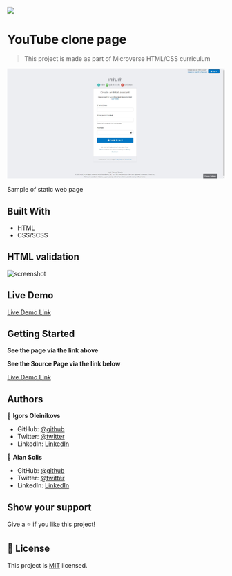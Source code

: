 ![](https://img.shields.io/badge/Microverse-blueviolet)

# YouTube clone page

> This project is made as part of Microverse HTML/CSS curriculum

![screenshot](./img/Screenshot.jpg)

Sample of static web page 

## Built With

- HTML
- CSS/SCSS

## HTML validation

![screenshot](./img/valition.png)


## Live Demo

[Live Demo Link](https://warblo001.github.io/MintClone/)


## Getting Started

**See the page via the link above**

**See the Source Page via the link below**

[Live Demo Link](https://accounts.intuit.com/signup.html?offering_id=Intuit.ifs.mint&namespace_id=50000026&redirect_url=https%3A%2F%2Fmint.intuit.com%2Foverview.event%3Futm_medium%3Ddirect%26cta%3Dhero_sign_up_free_ProspectWeb%26ivid%3Dceb0b50f-86c3-49f1-8afc-b324156f9e82%26adobe_mc%3DMCMID%253D91663758404603015712806505362964277204%257CMCORGID%253D969430F0543F253D0A4C98C6%252540AdobeOrg%257CTS%253D1600850076%26ivid%3Dceb0b50f-86c3-49f1-8afc-b324156f9e82#)



## Authors

👤 **Igors Oleinikovs**

- GitHub: [@github](https://github.com/Igors78)
- Twitter: [@twitter](https://twitter.com/oleinikovs)
- LinkedIn: [LinkedIn](https://www.linkedin.com/in/igors-oleinikovs-17a10958/)


👤 **Alan Solis**

- GitHub: [@github](https://github.com/warblo001)
- Twitter: [@twitter](https://twitter.com/Alan55572391)
- LinkedIn: [LinkedIn](https://www.linkedin.com/in/alan-solis-b567b044/)



## Show your support

Give a ⭐️ if you like this project!



## 📝 License

This project is [MIT](./license.txt) licensed.
